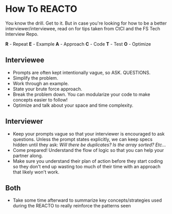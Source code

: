 # How To REACTO

You know the drill. Get to it. But in case you're looking for how to be a better interviewer/interviewee, read on for tips taken from CtCI and the FS Tech Interview Repo.

**R** - Repeat
**E** - Example
**A** - Approach
**C** - Code
**T** - Test
**O** - Optimize

## Interviewee

- Prompts are often kept intentionally vague, so ASK. QUESTIONS.
- Simplify the problem.
- Work through an example.
- State your brute force approach.
- Break the problem down. You can modularize your code to make concepts easier to follow!
- Optimize and talk about your space and time complexity.

## Interviewer

- Keep your prompts vague so that your interviewer is encouraged to ask questions. Unless the prompt states explicitly, we can keep specs hidden until they ask: _Will there be duplicates? Is the array sorted? Etc..._
- Come prepared! Understand the flow of logic so that you can help your partner along.
- Make sure you understand their plan of action before they start coding so they don't end up wasting too much of their time with an approach that likely won't work.

## Both

- Take some time afterward to summarize key concepts/strategies used during the REACTO to really reinforce the patterns seen
